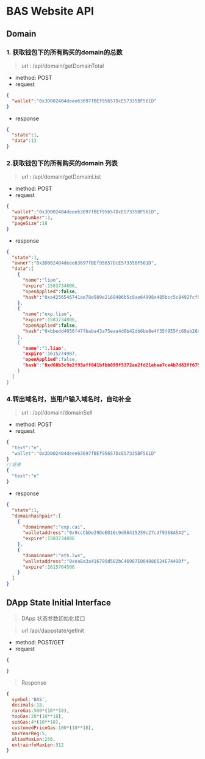 # BAS Website API

## Domain 

### 1. 获取钱包下的所有购买的domain的总数

> url : /api/domain/getDomainTotal

  * method: POST
  * request

```json
{
  "wallet":"0x3D002404deee63697fBEf95657DcE57335BF561D"
}
```

 * response

```json
{
  "state":1,
  "data":13  
}
```

### 2.获取钱包下的所有购买的domain 列表

> url : /api/domain/getDomainList

  * method: POST
  * request

```json
{
  "wallet":"0x3D002404deee63697fBEf95657DcE57335BF561D",
  "pageNumber":1,
  "pageSize":18
}
```

 * response

```json
{
  "state":1,
  "owner":"0x3D002404deee63697fBEf95657DcE57335BF561D",
  "data":[
    {
      "name":"liao",
      "expire":1583734806,
      "openApplied":false,
      "hash":"0xa4256546741ae78e509e2168486b5c8ae64998a485bcc5c8492fcf9cd980b351"
    },     
    {
      "name":"exp.liao",
      "expire":1583734806,
      "openApplied":false,
      "hash":"0xbbedd4056f47fbaba43a75eaa4d0b42db6be8e4f35f955fc69ab26d5e2c25a69
    },
    {
      "name":"1.liao",
      "expire":1615274987,
      "openApplied":false,
      "hash":"0xd60b3c9e2f93aff041bfbb099f5372ae2fd21ebae7ce4b7d83ff675a1ca78c8b"
    }
  ]
}
```  

### 4.转出域名时，当用户输入域名时，自动补全

> url : /api/domain/domainSell

  * method: POST
  * request

```js
{
  "text":"e",
  "wallet":"0x3D002404deee63697fBEf95657DcE57335BF561D"
}
//或者
{
  "text":"e"
}
```

 * response

```json
{
  "state":1,
  "domainhashpair":[
    {
      "domainname":"exp.cai",
      "walletaddress":"0x9ccCbDe29DeED16c9d88415259c27cdf9368A5A2",
      "expire":1583734806
    },
    {
      "domainname":"eth.lws",
      "walletaddress":"0xea8a3a416799d582bC46987E084886524E7449Df",
      "expire":1615704506
    }
  ]
}
```


## DApp State Initial Interface 
> DApp 状态参数初始化接口

> url /api/dappstate/getInit

  * method: POST/GET
  * request

```js 
{

}
```

> Response

``` js 
{
  symbol:'BAS',
  decimals:18,
  rareGas:500*(10**18),
  topGas:20*(10**18),
  subGas:4*(10**18),
  customedPriceGas:100*(10**18),
  maxYearReg:5,
  aliasMaxLen:256,
  extrainfoMaxLen:512
}
```